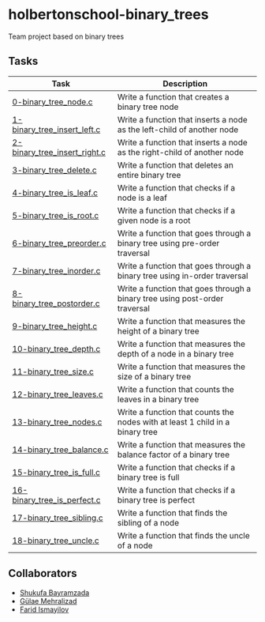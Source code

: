 # holbertonschool-binary_trees
Team project based on binary trees

## Tasks

|    Task   |  Description   |
|-----------|----------------|
| [0-binary_tree_node.c](https://github.com/shukufabayramzada/holbertonschool-binary_trees/blob/main/0-binary_tree_node.c)| Write a function that creates a binary tree node |
| [1-binary_tree_insert_left.c](https://github.com/shukufabayramzada/holbertonschool-binary_trees/blob/main/1-binary_tree_insert_left.c) | Write a function that inserts a node as the left-child of another node |
| [2-binary_tree_insert_right.c](https://github.com/shukufabayramzada/holbertonschool-binary_trees/blob/main/2-binary_tree_insert_right.c) | Write a function that inserts a node as the right-child of another node |
| [3-binary_tree_delete.c](https://github.com/shukufabayramzada/holbertonschool-binary_trees/blob/main/3-binary_tree_delete.c) | Write a function that deletes an entire binary tree |
| [4-binary_tree_is_leaf.c](https://github.com/shukufabayramzada/holbertonschool-binary_trees/blob/main/4-binary_tree_is_leaf.c) | Write a function that checks if a node is a leaf |
| [5-binary_tree_is_root.c](https://github.com/shukufabayramzada/holbertonschool-binary_trees/blob/main/5-binary_tree_is_root.c) | Write a function that checks if a given node is a root |
| [6-binary_tree_preorder.c](https://github.com/shukufabayramzada/holbertonschool-binary_trees/blob/main/6-binary_tree_preorder.c) | Write a function that goes through a binary tree using pre-order traversal |
| [7-binary_tree_inorder.c](https://github.com/shukufabayramzada/holbertonschool-binary_trees/blob/main/7-binary_tree_inorder.c) | Write a function that goes through a binary tree using in-order traversal |
| [8-binary_tree_postorder.c](https://github.com/shukufabayramzada/holbertonschool-binary_trees/blob/main/8-binary_tree_postorder.c) | Write a function that goes through a binary tree using post-order traversal |
| [9-binary_tree_height.c](https://github.com/shukufabayramzada/holbertonschool-binary_trees/blob/main/9-binary_tree_height.c) | Write a function that measures the height of a binary tree |
| [10-binary_tree_depth.c](https://github.com/shukufabayramzada/holbertonschool-binary_trees/blob/main/10-binary_tree_depth.c) | Write a function that measures the depth of a node in a binary tree |
| [11-binary_tree_size.c](https://github.com/shukufabayramzada/holbertonschool-binary_trees/blob/main/11-binary_tree_size.c) | Write a function that measures the size of a binary tree |
| [12-binary_tree_leaves.c](https://github.com/shukufabayramzada/holbertonschool-binary_trees/blob/main/12-binary_tree_leaves.c) | Write a function that counts the leaves in a binary tree |
| [13-binary_tree_nodes.c](https://github.com/shukufabayramzada/holbertonschool-binary_trees/blob/main/13-binary_tree_nodes.c) | Write a function that counts the nodes with at least 1 child in a binary tree |
| [14-binary_tree_balance.c](https://github.com/shukufabayramzada/holbertonschool-binary_trees/blob/main/14-binary_tree_balance.c) | Write a function that measures the balance factor of a binary tree |
| [15-binary_tree_is_full.c](https://github.com/shukufabayramzada/holbertonschool-binary_trees/blob/main/15-binary_tree_is_full.c) | Write a function that checks if a binary tree is full |
| [16-binary_tree_is_perfect.c](https://github.com/shukufabayramzada/holbertonschool-binary_trees/blob/main/16-binary_tree_is_perfect.c) | Write a function that checks if a binary tree is perfect |
| [17-binary_tree_sibling.c](https://github.com/shukufabayramzada/holbertonschool-binary_trees/blob/main/17-binary_tree_sibling.c) | Write a function that finds the sibling of a node |
| [18-binary_tree_uncle.c](https://github.com/shukufabayramzada/holbertonschool-binary_trees/blob/main/18-binary_tree_uncle.c) | Write a function that finds the uncle of a node |

## Collaborators

- [Shukufa Bayramzada](https://github.com/shukufabayramzada)
- [Gülae Mehralizad](https://github.com/Mehralizada)
- [Farid Ismayilov](https://github.com/Fariidismail)
